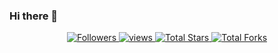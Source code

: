 ### Hi there 👋

<p align="center">
  <a href="https://github.com/SalahSen?tab=followers">
    <img alt="Followers" title="Follow me on Github" src="https://custom-icon-badges.herokuapp.com/github/followers/SalahSen?color=236ad3&labelColor=1155ba&style=flat-square&label=Follow&logo=person-add&logoColor=white&v=42"/>
  </a>
  <a href="https://github.com/SalahSen/Simple-View-Counter">
    <img alt="views" title="GitHub profile views" src="https://komarev.com/ghpvc/?username=SalahSen&style=flat-square&color=lightgrey"/>
  </a>
  <a href="https://github.com/SalahSen?tab=repositories&sort=stargazers">
    <img alt="Total Stars" title="Total Stars on GitHub" src="https://custom-icon-badges.herokuapp.com/badge/dynamic/json?logo=star&host=formatted-dynamic-badges.herokuapp.com&formatter=metric&style=flat-square&label=Stars&color=55960c&labelColor=488207&query=$.stars&url=https://api.github-star-counter.workers.dev/user/SalahSen&v=42"/>
  </a>
  <a href="https://github.com/SalahSen?tab=repositories&sort=stargazers">
    <img alt="Total Forks" title="Total Forks on GitHub" src="https://custom-icon-badges.herokuapp.com/badge/dynamic/json?logo=fork&host=formatted-dynamic-badges.herokuapp.com&formatter=metric&style=flat-square&color=ff0013&labelColor=ae1206&label=Forks&query=$.forks&url=https://api.github-star-counter.workers.dev/user/SalahSen&v=42"/>
  </a>
</p>

<!--
**SalahSen/SalahSen** is a ✨ _special_ ✨ repository because its `README.md` (this file) appears on your GitHub profile.

Here are some ideas to get you started:

- 🔭 I’m currently working on ...
- 🌱 I’m currently learning ...
- 👯 I’m looking to collaborate on ...
- 🤔 I’m looking for help with ...
- 💬 Ask me about ...
- 📫 How to reach me: ...
- 😄 Pronouns: ...
- ⚡ Fun fact: ...
-->
